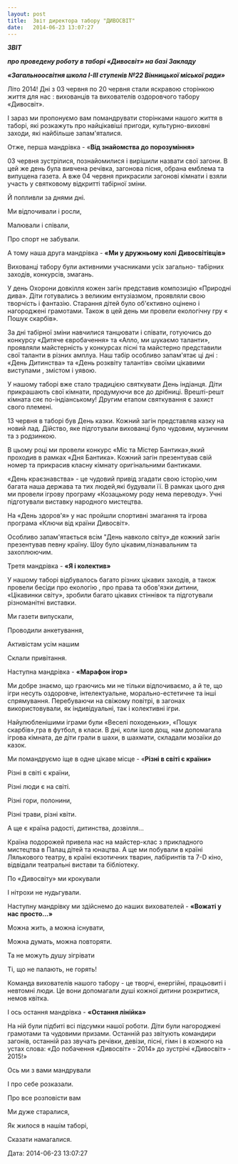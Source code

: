 ```yaml
---
layout: post
title:  Звіт директора табору "ДИВОСВІТ"
date:   2014-06-23 13:07:27
---
```

**_ЗВІТ_**

**_про проведену роботу в таборі «Дивосвіт» на базі Закладу_**

**_«Загальноосвітня школа І-ІІІ ступенів №22 Вінницької міської ради»_**

Літо 2014! Дні з 03 червня по 20 червня стали яскравою сторінкою життя для нас : вихованців та вихователів оздоровчого табору «Дивосвіт».

І зараз ми пропонуємо вам помандрувати сторінками нашого життя в таборі, які розкажуть про найцікавіші пригоди, культурно-виховні заходи, які найбільше запам'яталися.

Отже,  перша мандрівка - «**Від знайомства до порозуміння»**

03 червня зустрілися,  познайомилися і вирішили назвати свої загони. В цей же день була вивчена речівка,  загонова пісня,  обрана емблема та випущена газета. А вже 04 червня прикрасили загонові кімнати і взяли участь у святковому відкритті табірної зміни.

Й попливли за днями дні.

Ми відпочивали і росли,

Малювали і співали,

Про спорт не забували.

А тому наша друга мандрівка - **«Ми у дружньому колі Дивосвітівців»**

Вихованці табору були активними учасниками усіх загально- табірних заходів,  конкурсів,  змагань.

У день Охорони довкілля кожен загін представив композицію «Природні дива». Діти готувались з великим ентузіазмом,  проявляли свою творчість і фантазію. Старання дітей було об'єктивно оцінено і нагороджені грамотами. Також в цей день ми провели екологічну гру « Пошук скарбів».

За дні табірної зміни навчилися танцювати і співати, готуючись до конкурсу «Дитяче євробачення» та «Алло, ми шукаємо таланти», проявляли майстерність у конкурсах пісні та майстерно представили свої таланти в різних амплуа. Наш табір особливо запам'ятає ці дні : «День Дитинства» та «День розквіту талантів» своїми цікавими виступами , змістом і уявою.

У нашому таборі вже стало традицією святкувати День індіанця. Діти прикрашають свої кімнати,  продумуючи все до дрібниці. Врешті-решт кімната сяє по-індіанському! Другим етапом святкування є захист свого племені.

13 червня в таборі був День казки. Кожний загін представляв казку на новий лад. Дійство, яке підготували вихованці було чудовим, музичним та з родзинкою.

В цьому році ми провели конкурс «Міс та Містер Бантика»,який проходив в рамках «Дня Бантика». Кожний загін презентував свій номер та прикрасив класну кімнату оригінальними бантиками.

«День краєзнавства» - це чудовий привід згадати свою історію,чим багата наша держава та тих людей,які будували її. В рамках цього дня ми провели ігрову програму «Козацькому роду нема переводу». Учні підготували виставку народного мистецтва.

На «День здоров'я» у нас пройшли спортивні змагання та ігрова програма «Ключи від країни Дивосвіт».

Особливо запам'ятається всім "День навколо світу»,де кожний загін презентував певну країну. Шоу було цікавим,пізнавальним та захоплюючим.

Третя мандрівка - **«Я і колектив»**

У нашому таборі відбувалось багато різних цікавих заходів, а також провели бесіди про екологію , про права та обов'язки дитини, «Цікавинки світу», зробили багато цікавих стіннівок та підготували різноманітні виставки.

Ми газети випускали,

Проводили анкетування,

Активістам усім нашим

Склали привітання.

Наступна мандрівка - **«Марафон ігор»**

Ми добре знаємо,  що граючись ми не тільки відпочиваємо,  а й те,  що ігри несуть оздоровче,  інтелектуальне,  морально-естетичне та інші спрямування. Перебуваючи на свіжому повітрі,  в загонах використовували,  як індивідуальні,  так і колективні ігри.

Найулюбленішими іграми були «Веселі походеньки», «Пошук скарбів»,гра в футбол,  в класи. В дні,  коли ішов дощ,  нам допомагала ігрова кімната,  де діти грали в шахи,  в шахмати,  складали мозаїки до казок.

Ми помандруємо іще в одне цікаве місце - «**Різні в світі є країни»**

Різні в світі є країни,

Різні люди є на світі.

Різні гори,  полонини,

Різні трави,  різні квіти.

А ще є країна радості,  дитинства,  дозвілля...

Країна подорожей привела нас на майстер-клас з прикладного мистецтва в Палац дітей та юнацтва. А ще ми побували в країні Лялькового театру,  в країні екзотичних тварин, лабіринтів та 7-D кіно, відвідали театральні вистави та бібліотеку.

По «Дивосвіту» ми крокували

І нітрохи не нудьгували.

Наступну мандрівку ми здійснемо до наших вихователей - **«Вожаті у нас просто...»**

Можна жить,  а можна існувати,

Можна думать,  можна повторяти.

Та не можуть душу зігрівати

Ті, що не палають,  не горять!

Команда вихователів нашого табору - це творчі, енергійні, працьовиті і невтомні люди. Це вони допомагали душі кожної дитини розкритися, немов квітка.

І ось остання мандрівка - **«Остання лінійка»**

На ній були підбиті всі підсумки нашої роботи. Діти були нагороджені грамотами та чудовими призами. Останній раз звітують командири загонів,  останній раз звучать речівки, девізи, пісні, гімн і в кожного на устах слова: «До побачення «Дивосвіт» - 2014» до зустрічі «Дивосвіт» - 2015!»

Ось ми з вами мандрували

І про себе розказали.

Про все розповісти вам

Ми дуже старалися,

Як жилося в нашім таборі,

Сказати намагалися.

  
Дата: 2014-06-23 13:07:27